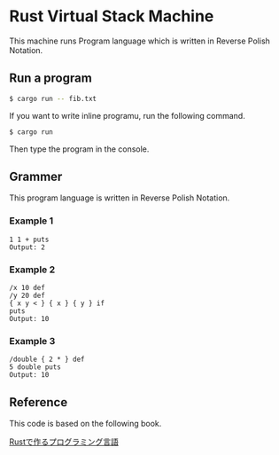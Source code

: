 # Rust Virtual Stack Machine
This machine runs Program language which is written in Reverse Polish Notation.

## Run a program
```bash
$ cargo run -- fib.txt
```

If you want to write inline programu, run the following command.
```bash
$ cargo run
```

Then type the program in the console.

## Grammer
This program language is written in Reverse Polish Notation.

### Example 1
```
1 1 + puts
Output: 2
```

### Example 2
```
/x 10 def
/y 20 def
{ x y < } { x } { y } if
puts
Output: 10
```

### Example 3
```
/double { 2 * } def
5 double puts
Output: 10
```

## Reference
This code is based on the following book.

[Rustで作るプログラミング言語](https://www.amazon.co.jp/Rust%E3%81%A7%E4%BD%9C%E3%82%8B%E3%83%97%E3%83%AD%E3%82%B0%E3%83%A9%E3%83%9F%E3%83%B3%E3%82%B0%E8%A8%80%E8%AA%9E-%E2%80%94%E2%80%94-%E3%82%B3%E3%83%B3%E3%83%91%E3%82%A4%E3%83%A9%EF%BC%8F%E3%82%A4%E3%83%B3%E3%82%BF%E3%83%97%E3%83%AA%E3%82%BF%E3%81%AE%E5%9F%BA%E7%A4%8E%E3%81%8B%E3%82%89%E3%83%97%E3%83%AD%E3%82%B0%E3%83%A9%E3%83%9F%E3%83%B3%E3%82%B0%E8%A8%80%E8%AA%9E%E3%81%AE%E6%96%B0%E6%BD%AE%E6%B5%81%E3%81%BE%E3%81%A7-%E4%BD%90%E4%B9%85%E7%94%B0-%E6%98%8C%E5%8D%9A/dp/4297141922)
